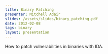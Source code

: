 ```yaml
---
title: Binary Patching
presenter: Mitchell Adair
slides: /assets/slides/binary_patching.pdf
date: 2012-02-08
tags: binary
layout: presentation
---
```

How to patch vulnerabilities in binaries with IDA.
